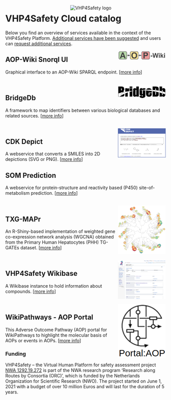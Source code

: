 <img width="300" align="right"
     alt="VHP4Safety logo" 
     src="https://vhp4safety.nl/wp-content/uploads/sites/725/2021/05/VHP-LOGO-100mm-RGB.png">
# VHP4Safety Cloud catalog

Below you find an overview of services available in the context of the VHP4Safety Platform.
[Additional services have been suggested](https://github.com/VHP4Safety/cloud/labels/service)
and users can [request additional services](https://github.com/VHP4Safety/cloud/issues/new/choose).

<img width="150" align="right"
     alt="screenshot of the service" 
     src="service/aopwiki.png">
## AOP-Wiki Snorql UI

Graphical interface to an AOP-Wiki SPARQL endpoint. [[more info](service/aopwiki.md)]

\
<img width="150" align="right"
     alt="screenshot of the service" 
     src="service/bridgedb.png">
## BridgeDb

A framework to map identifiers between various biological databases and related sources. [[more info](service/bridgedb.md)]

\
<img width="150" align="right"
     alt="screenshot of the service" 
     src="service/cdkdepict.png">
## CDK Depict

A webservice that converts a SMILES into 2D depictions (SVG or PNG). [[more info](service/cdkdepict.md)]

## SOM Prediction

A webservice for protein-structure and reactivity based (P450) site-of-metabolism prediction. [[more info](service/sombie.md)]

\
<img width="150" align="right"
     alt="screenshot of the service" 
     src="service/txg_mapr.png">
## TXG-MAPr

An R-Shiny-based implementation of weighted gene co-expression network analysis (WGCNA) obtained from the Primary Human Hepatocytes (PHH) TG-GATEs dataset. [[more info](service/txg_mapr.md)]

\
<img width="150" align="right"
     alt="screenshot of the service" 
     src="service/VHP4Safety_ChemicalCompounds.png">
## VHP4Safety Wikibase

A Wikibase instance to hold information about compounds. [[more info](service/wikibase.md)]

\
<img width="150" align="right"
     alt="screenshot of the service" 
     src="service/wikipathways_aop.png">
## WikiPathways - AOP Portal

This Adverse Outcome Pathway (AOP) portal for WikiPathways to highlight the molecular basis of AOPs or events in AOPs. [[more info](service/wikipathways_aop.md)]


### Funding

VHP4Safety – the Virtual Human Platform for safety assessment project
[NWA 1292.19.272](https://www.nwo.nl/projecten/nwa129219272) is part of the NWA
research program ‘Research along Routes by Consortia (ORC)’, which is funded by the Netherlands Organization
for Scientific Research (NWO). The project started on June 1, 2021 with a budget of over 10 million Euros
and will last for the duration of 5 years. 
